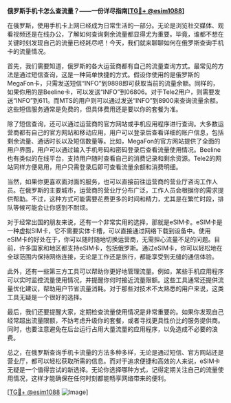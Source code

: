 **俄罗斯手机卡怎么查流量？——一份详尽指南[[TG💪+ @esim1088](https://t.me/s/esim1088)]**

在俄罗斯，使用手机卡上网已经成为日常生活的一部分。无论是浏览社交媒体、观看视频还是在线办公，了解如何查询剩余流量都显得尤为重要。毕竟，谁都不想在关键时刻发现自己的流量已经耗尽吧！今天，我们就来聊聊如何在俄罗斯查询手机卡的流量情况。

首先，我们需要知道，俄罗斯的各大运营商都有自己的流量查询方式。最常见的方法是通过短信查询，这是一种简单快捷的方式。假设你使用的是俄罗斯的MegaFon卡，只需发送短信“INFO”到9898即可获取当前的流量余额。同样的，如果你用的是Beeline卡，可以发送“INFO”到06806。对于Tele2用户，则需要发送“INFO”到611。而MTS的用户则可以通过发送“INFO”到8900来查询流量余额。这些短信服务通常是免费的，但具体费用还是要以你的套餐为准。

除了短信查询，还可以通过运营商的官方网站或手机应用程序进行查询。大多数运营商都有自己的官方网站和移动应用，用户可以登录后查看详细的账户信息，包括剩余流量、通话时长以及短信数量等。比如，MegaFon的官方网站提供了全面的用户界面，用户可以通过输入手机号码和密码登录后查看流量使用情况。Beeline也有类似的在线平台，支持用户随时查看自己的消费记录和剩余资源。Tele2的网站同样方便易用，用户只需登录后即可查看流量余额和消费明细。

当然，如果你更喜欢面对面的服务，也可以直接前往运营商的营业厅咨询工作人员。在俄罗斯的主要城市，运营商的营业厅分布广泛，工作人员会根据你的需求提供帮助。不过，这种方式可能需要花费更多的时间和精力，尤其是在繁忙时段，排队等候可能会让你感到不耐烦。

对于经常出国的朋友来说，还有一个非常实用的选择，那就是eSIM卡。eSIM卡是一种虚拟SIM卡，它不需要实体卡槽，可以直接通过网络下载到设备中。使用eSIM卡的好处在于，你可以随时随地切换运营商，无需担心流量不足的问题。目前，许多国家和地区都支持eSIM卡，包括俄罗斯。通过eSIM卡，你可以轻松地在全球范围内保持网络连接，无论是工作还是旅行，都能享受到无缝的通信体验。

此外，还有一些第三方工具可以帮助你更好地管理流量。例如，某些手机应用程序可以实时监控流量使用情况，并提醒你何时接近流量限额。这些工具通常还提供流量优化建议，帮助用户节省流量消耗。对于那些对技术不太熟悉的用户来说，这类工具无疑是一个很好的选择。

最后，我们还要提醒大家，定期检查流量使用情况是非常重要的。如果你发现自己经常超出流量限额，不妨考虑升级你的套餐，或者寻找更具性价比的服务提供商。同时，也要注意避免在后台运行占用大量流量的应用程序，以免造成不必要的浪费。

总之，在俄罗斯查询手机卡流量的方法多种多样，无论是通过短信、官方网站还是营业厅，都可以轻松获取所需的信息。而对于追求便捷和高效的人来说，eSIM卡无疑是一个值得尝试的新选择。无论你选择哪种方式，记得定期关注自己的流量使用情况，这样才能确保在任何时刻都能畅享网络带来的便利。

[[TG💪+ @esim1088](https://t.me/s/esim1088) ![Image](https://i.postimg.cc/4NQfJmqS/Snipaste-2025-05-13-00-14-12.png)]